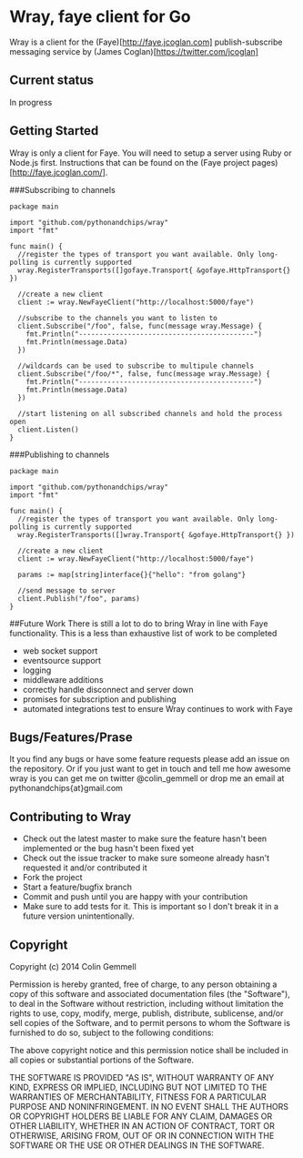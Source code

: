 # Wray, faye client for Go

Wray is a client for the (Faye)[http://faye.jcoglan.com] publish-subscribe messaging service by (James Coglan)[https://twitter.com/jcoglan]

## Current status

In progress

## Getting Started

Wray is only a client for Faye. You will need to setup a server using Ruby or Node.js first. Instructions that can be found on the (Faye project pages)[http://faye.jcoglan.com/].

###Subscribing to channels

```
package main

import "github.com/pythonandchips/wray"
import "fmt"

func main() {
  //register the types of transport you want available. Only long-polling is currently supported
  wray.RegisterTransports([]gofaye.Transport{ &gofaye.HttpTransport{} })

  //create a new client
  client := wray.NewFayeClient("http://localhost:5000/faye")

  //subscribe to the channels you want to listen to
  client.Subscribe("/foo", false, func(message wray.Message) {
    fmt.Println("-------------------------------------------")
    fmt.Println(message.Data)
  })

  //wildcards can be used to subscribe to multipule channels
  client.Subscribe("/foo/*", false, func(message wray.Message) {
    fmt.Println("-------------------------------------------")
    fmt.Println(message.Data)
  })

  //start listening on all subscribed channels and hold the process open
  client.Listen()
}
```

###Publishing to channels
```
package main

import "github.com/pythonandchips/wray"
import "fmt"

func main() {
  //register the types of transport you want available. Only long-polling is currently supported
  wray.RegisterTransports([]wray.Transport{ &gofaye.HttpTransport{} })

  //create a new client
  client := wray.NewFayeClient("http://localhost:5000/faye")

  params := map[string]interface{}{"hello": "from golang"}

  //send message to server
  client.Publish("/foo", params)
}
```

##Future Work
There is still a lot to do to bring Wray in line with Faye functionality. This is a less than exhaustive list of work to be completed

- web socket support
- eventsource support
- logging
- middleware additions
- correctly handle disconnect and server down
- promises for subscription and publishing
- automated integrations test to ensure Wray continues to work with Faye

## Bugs/Features/Prase

It you find any bugs or have some feature requests please add an issue on the repository. Or if you just want to get in touch and tell me how awesome wray is you can get me on twitter @colin_gemmell or drop me an email at pythonandchips{at}gmail.com

## Contributing to Wray

* Check out the latest master to make sure the feature hasn't been implemented or the bug hasn't been fixed yet
* Check out the issue tracker to make sure someone already hasn't requested it and/or contributed it
* Fork the project
* Start a feature/bugfix branch
* Commit and push until you are happy with your contribution
* Make sure to add tests for it. This is important so I don't break it in a future version unintentionally.

## Copyright

Copyright (c) 2014 Colin Gemmell

Permission is hereby granted, free of charge, to any person obtaining
a copy of this software and associated documentation files (the
"Software"), to deal in the Software without restriction, including
without limitation the rights to use, copy, modify, merge, publish,
distribute, sublicense, and/or sell copies of the Software, and to
permit persons to whom the Software is furnished to do so, subject to
the following conditions:

The above copyright notice and this permission notice shall be
included in all copies or substantial portions of the Software.

THE SOFTWARE IS PROVIDED "AS IS", WITHOUT WARRANTY OF ANY KIND,
EXPRESS OR IMPLIED, INCLUDING BUT NOT LIMITED TO THE WARRANTIES OF
MERCHANTABILITY, FITNESS FOR A PARTICULAR PURPOSE AND
NONINFRINGEMENT. IN NO EVENT SHALL THE AUTHORS OR COPYRIGHT HOLDERS BE
LIABLE FOR ANY CLAIM, DAMAGES OR OTHER LIABILITY, WHETHER IN AN ACTION
OF CONTRACT, TORT OR OTHERWISE, ARISING FROM, OUT OF OR IN CONNECTION
WITH THE SOFTWARE OR THE USE OR OTHER DEALINGS IN THE SOFTWARE.
